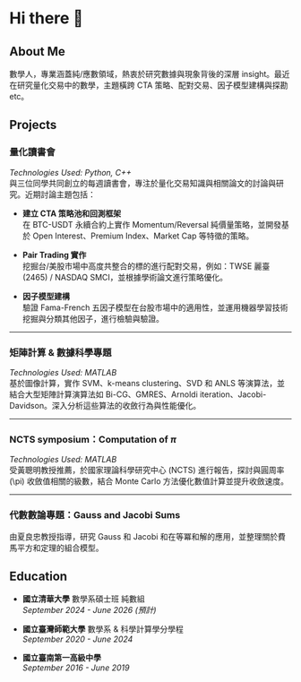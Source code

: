 # Hi there 👋

## About Me
數學人，專業涵蓋純/應數領域，熱衷於研究數據與現象背後的深層 insight。最近在研究量化交易中的數學，主題橫跨 CTA 策略、配對交易、因子模型建構與探勘 etc。

## Projects

### 量化讀書會  
*Technologies Used: Python, C++*  
與三位同學共同創立的每週讀書會，專注於量化交易知識與相關論文的討論與研究。近期討論主題包括：

- **建立 CTA 策略池和回測框架**  
  在 BTC-USDT 永續合約上實作 Momentum/Reversal 純價量策略，並開發基於 Open Interest、Premium Index、Market Cap 等特徵的策略。

- **Pair Trading 實作**  
  挖掘台/美股市場中高度共整合的標的進行配對交易，例如：TWSE 麗臺 (2465) / NASDAQ SMCI，並根據學術論文進行策略優化。

- **因子模型建構**  
  驗證 Fama-French 五因子模型在台股市場中的適用性，並運用機器學習技術挖掘與分類其他因子，進行檢驗與驗證。

---

### 矩陣計算 & 數據科學專題  
*Technologies Used: MATLAB*  
基於圖像計算，實作 SVM、k-means clustering、SVD 和 ANLS 等演算法，並結合大型矩陣計算演算法如 Bi-CG、GMRES、Arnoldi iteration、Jacobi-Davidson。深入分析這些算法的收斂行為與性能優化。

---

### NCTS symposium：Computation of $\pi$  
*Technologies Used: MATLAB*  
受黃聰明教授推薦，於國家理論科學研究中心 (NCTS) 進行報告，探討與圓周率 \(\pi\) 收斂值相關的級數，結合 Monte Carlo 方法優化數值計算並提升收斂速度。

---

### 代數數論專題：Gauss and Jacobi Sums  
由夏良忠教授指導，研究 Gauss 和 Jacobi 和在等冪和解的應用，並整理關於費馬平方和定理的組合模型。

## Education
- **國立清華大學** 數學系碩士班 純數組  
  *September 2024 - June 2026 (預計)*

- **國立臺灣師範大學** 數學系 & 科學計算學分學程  
  *September 2020 - June 2024*

- **國立臺南第一高級中學**  
  *September 2016 - June 2019*
